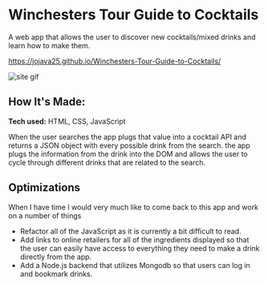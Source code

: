 # Winchesters Tour Guide to Cocktails
A web app that allows the user to discover new cocktails/mixed drinks and learn how to make them.

https://jojava25.github.io/Winchesters-Tour-Guide-to-Cocktails/

![site gif](https://thumbs.gfycat.com/GleefulSneakyBrahmancow-size_restricted.gif)

## How It's Made:

**Tech used:** HTML, CSS, JavaScript

When the user searches the app plugs that value into a cocktail API and returns a JSON object with every possible drink from the search. the app plugs the information from the drink into the DOM and allows the user to cycle through different drinks that are related to the search. 

## Optimizations

When I have time I would very much like to come back to this app and work on a number of things

  - Refactor all of the JavaScript as it is currently a bit difficult to read. 
  - Add links to online retailers for all of the ingredients displayed so that the user can easily have access to everything they need to make a drink directly from the app.
  - Add a Node.js backend that utilizes Mongodb so that users can log in and bookmark drinks.
 
